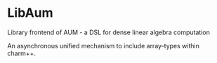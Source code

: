 # LibAum

Library frontend of AUM - a DSL for dense linear algebra computation

An asynchronous unified mechanism to include array-types within charm++.
